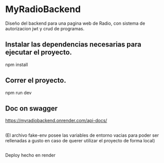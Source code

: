 # MyRadioBackend
Diseño del backend para una pagina web de Radio, con sistema de autorizacion jwt y crud de programas.

## Instalar las dependencias necesarias para ejecutar el proyecto.
npm install

## Correr el proyecto.
npm run dev


## Doc on swagger
https://myradiobackend.onrender.com/api-docs/

##
(El archivo fake-env posee las variables de entorno vacias para poder ser rellenadas a gusto en caso de querer utilizar el proyecto de forma local)
##
Deploy hecho en render
